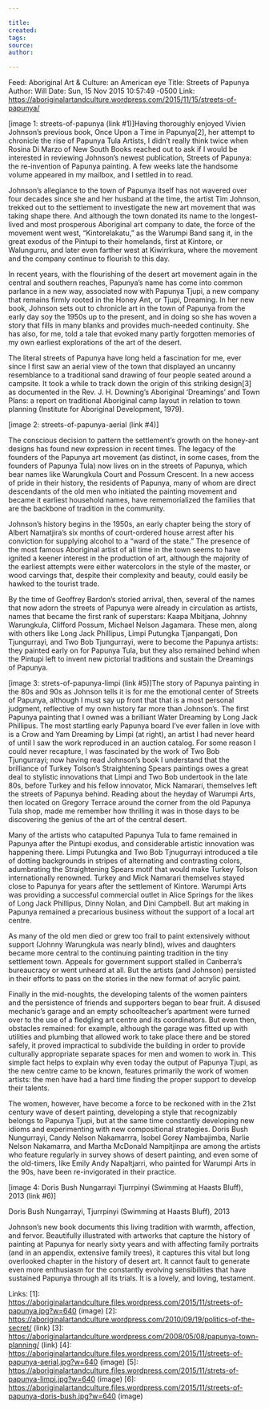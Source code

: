```yaml
---

title:
created:
tags:
source:
author:

---
```

Feed: Aboriginal Art & Culture: an American eye
Title: Streets of Papunya
Author: Will
Date: Sun, 15 Nov 2015 10:57:49 -0500
Link: https://aboriginalartandculture.wordpress.com/2015/11/15/streets-of-papunya/
 
[image 1: streets-of-papunya (link #1)]Having thoroughly enjoyed Vivien 
Johnson’s previous book, Once Upon a Time in Papunya[2], her attempt to 
chronicle the rise of Papunya Tula Artists, I didn’t really think twice when 
Rosina Di Marzo of New South Books reached out to ask if I would be interested 
in reviewing Johnson’s newest publication, Streets of Papunya: the re-invention 
of Papunya painting. A few weeks late the handsome volume appeared in my 
mailbox, and I settled in to read.
 
Johnson’s allegiance to the town of Papunya itself has not wavered over four 
decades since she and her husband at the time, the artist Tim Johnson, trekked 
out to the settlement to investigate the new art movement that was taking shape 
there. And although the town donated its name to the longest-lived and most 
prosperous Aboriginal art company to date, the force of the movement went west, 
“Kintorelakatu,” as the Warumpi Band sang it, in the great exodus of the Pintupi
to their homelands, first at Kintore, or Walungurru, and later even farther west
at Kiwirrkura, where the movement and the company continue to flourish to this 
day.
 
In recent years, with the flourishing of the desert art movement again in the 
central and southern reaches, Papunya’s name has come into common parlance in a 
new way, associated now with Papunya Tjupi, a new company that remains firmly 
rooted in the Honey Ant, or Tjupi, Dreaming. In her new book, Johnson sets out 
to chronicle art in the town of Papunya from the early day soy the 1950s up to 
the present, and in doing so she has woven a story that fills in many blanks and
provides much-needed continuity. She has also, for me, told a tale that evoked 
many partly forgotten memories of my own earliest explorations of the art of the
desert.
 
The literal streets of Papunya have long held a fascination for me, ever since I
first saw an aerial view of the town that displayed an uncanny resemblance to a 
traditional sand drawing of four people seated around a campsite. It took a 
while to track down the origin of this striking design[3] as documented in the 
Rev. J. H. Downing’s Aboriginal ‘Dreamings’ and Town Plans: a report on 
traditional Aboriginal camp layout in relation to town planning (Institute for 
Aboriginal Development, 1979).
 
[image 2: streets-of-papunya-aerial (link #4)]
 
The conscious decision to pattern the settlement’s growth on the honey-ant 
designs has found new expression in recent times. The legacy of the founders of 
the Papunya art movement (as distinct, in some cases, from the founders of 
Papunya Tula) now lives on in the streets of Papunya, which bear names like 
Warungkula Court and Possum Crescent. In a new access of pride in their history,
the residents of Papunya, many of whom are direct descendants of the old men who
initiated the painting movement and became it earliest household names, have 
rememorialized the families that are the backbone of tradition in the community.
 
Johnson’s history begins in the 1950s, an early chapter being the story of 
Albert Namatjira’s six months of court-ordered house arrest after his conviction
for supplying alcohol to a “ward of the state.” The presence of the most famous 
Aboriginal artist of all time in the town seems to have ignited a keener 
interest in the production of art, although the majority of the earliest 
attempts were either watercolors in the style of the master, or wood carvings 
that, despite their complexity and beauty, could easily be hawked to the tourist
trade.
 
By the time of Geoffrey Bardon’s storied arrival, then, several of the names 
that now adorn the streets of Papunya were already in circulation as artists, 
names that became the first rank of superstars: Kaapa Mbitjana, Johnny 
Warungkula, Clifford Possum, Michael Nelson Jagamara. These men, along with 
others like Long Jack Phillipus, Limpi Putungka Tjanpangati, Don Tjungurrayi, 
and Two Bob Tjungurrayi, were to become the Papunya artists: they painted early 
on for Papunya Tula, but they also remained behind when the Pintupi left to 
invent new pictorial traditions and sustain the Dreamings of Papunya.
 
[image 3: strets-of-papunya-limpi (link #5)]The story of Papunya painting in the
80s and 90s as Johnson tells it is for me the emotional center of Streets of 
Papunya, although I must say up front that that is a most personal judgment, 
reflective of my own history far more than Johnson’s. The first Papunya painting
that I owned was a brilliant Water Dreaming by Long Jack Phillipus. The most 
startling early Papunya board I’ve ever fallen in love with is a Crow and Yam 
Dreaming by Limpi (at right), an artist I had never heard of until I saw the 
work reproduced in an auction catalog. For some reason I could never recapture, 
I was fascinated by the work of Two Bob Tjungurrayi; now having read Johnson’s 
book I understand that the brilliance of Turkey Tolson’s Straightening Spears 
paintings owes a great deal to stylistic innovations that Limpi and Two Bob 
undertook in the late 80s, before Turkey and his fellow innovator, Mick 
Namarari, themselves left the streets of Papunya behind. Reading about the 
heyday of Warumpi Arts, then located on Gregory Terrace around the corner from 
the old Papunya Tula shop, made me remember how thrilling it was in those days 
to be discovering the genius of the art of the central desert.
 
Many of the artists who catapulted Papunya Tula to fame remained in Papunya 
after the Pintupi exodus, and considerable artistic innovation was happening 
there. Limpi Putungka and Two Bob Tjnugurrayi introduced a tile of dotting 
backgrounds in stripes of alternating and contrasting colors, adumbrating the 
Straightening Spears motif that would make Turkey Tolson internationally 
renowned. Turkey and Mick Namarari themselves stayed close to Papunya for years 
after the settlement of Kintore. Warumpi Arts was providing a successful 
commercial outlet in Alice Springs for the likes of Long Jack Phillipus, Dinny 
Nolan, and Dini Campbell. But art making in Papunya remained a precarious 
business without the support of a local art centre.
 
As many of the old men died or grew too frail to paint extensively without 
support (Johnny Warungkula was nearly blind), wives and daughters became more 
central to the continuing painting tradition in the tiny settlement town. 
Appeals for government support stalled in Canberra’s bureaucracy or went unheard
at all. But the artists (and Johnson) persisted in their efforts to pass on the 
stories in the new format of acrylic paint.
 
Finally in the mid-noughts, the developing talents of the women painters and the
persistence of friends and supporters began to bear fruit. A disused mechanic’s 
garage and an empty schoolteacher’s apartment were turned over to the use of a 
fledgling art centre and its coordinators. But even then, obstacles remained: 
for example, although the garage was fitted up with utilities and plumbing that 
allowed work to take place there and be stored safely, it proved impractical to 
subdivide the building in order to provide culturally appropriate separate 
spaces for men and women to work in. This simple fact helps to explain why even 
today the output of Papunya Tjupi, as the new centre came to be known, features 
primarily the work of women artists: the men have had a hard time finding the 
proper support to develop their talents.
 
The women, however, have become a force to be reckoned with in the 21st century 
wave of desert painting, developing a style that recognizably belongs to Papunya
Tjupi, but at the same time constantly developing new idioms and experimenting 
with new compositional strategies. Doris Bush Nungurrayi, Candy Nelson 
Nakamarrra, Isobel Gorey Nambajimba, Narlie Nelson Nakamarra, and Martha 
McDonald Nampitjinpa are among the artists who feature regularly in survey shows
of desert painting, and even some of the old-timers, like Emily Andy 
Napaltjarri, who painted for Warumpi Arts in the 90s, have been re-invigorated 
in their practice.
 
[image 4: Doris Bush Nungarrayi Tjurrpinyi (Swimming at Haasts Bluff), 2013 
(link #6)]
 
Doris Bush Nungarrayi, Tjurrpinyi (Swimming at Haasts Bluff), 2013
 
Johnson’s new book documents this living tradition with warmth, affection, and 
fervor. Beautifully illustrated with artworks that capture the history of 
painting at Papunya for nearly sixty years and with affecting family portraits 
(and in an appendix, extensive family trees), it captures this vital but long 
overlooked chapter in the history of desert art. It cannot fault to generate 
even more enthusiasm for the constantly evolving sensibilities that have 
sustained Papunya through all its trials. It is a lovely, and loving, testament.
 
Links: 
[1]: https://aboriginalartandculture.files.wordpress.com/2015/11/streets-of-papunya.jpg?w=640 (image)
[2]: https://aboriginalartandculture.wordpress.com/2010/09/19/politics-of-the-secret/ (link)
[3]: https://aboriginalartandculture.wordpress.com/2008/05/08/papunya-town-planning/ (link)
[4]: https://aboriginalartandculture.files.wordpress.com/2015/11/streets-of-papunya-aerial.jpg?w=640 (image)
[5]: https://aboriginalartandculture.files.wordpress.com/2015/11/strets-of-papunya-limpi.jpg?w=640 (image)
[6]: https://aboriginalartandculture.files.wordpress.com/2015/11/streets-of-papunya-doris-bush.jpg?w=640 (image)

